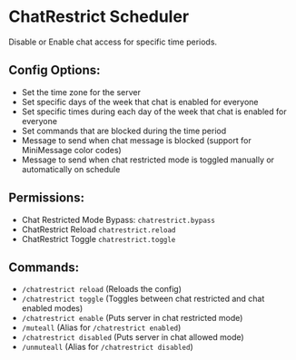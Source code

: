 # ChatRestrict Scheduler
Disable or Enable chat access for specific time periods.

## Config Options:

- Set the time zone for the server
- Set specific days of the week that chat is enabled for everyone
- Set specific times during each day of the week that chat is enabled for everyone
- Set commands that are blocked during the time period
- Message to send when chat message is blocked (support for MiniMessage color codes)
- Message to send when chat restricted mode is toggled manually or automatically on schedule

## Permissions:

- Chat Restricted Mode Bypass: `chatrestrict.bypass`
- ChatRestrict Reload `chatrestrict.reload`
- ChatRestrict Toggle `chatrestrict.toggle`

## Commands:

- `/chatrestrict reload` (Reloads the config)
- `/chatrestrict toggle` (Toggles between chat restricted and chat enabled modes)
- `/chatrestrict enable` (Puts server in chat restricted mode)
- `/muteall` (Alias for `/chatrestrict enabled`)
- `/chatrestrict disabled` (Puts server in chat allowed mode)
- `/unmuteall` (Alias for `/chatrestrict disabled`)
